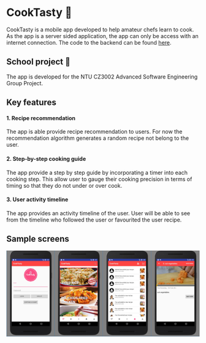 # CookTasty :spaghetti:

CookTasty is a mobile app developed to help amateur chefs learn to cook. As the app is a server sided application, the app can only be access with an internet connection. The code to the backend can be found [here](https://github.com/sohjunjie/the7chefs_backend).

## School project :school:
The app is developed for the NTU CZ3002 Advanced Software Engineering Group Project.


## Key features

#### 1. Recipe recommendation
The app is able provide recipe recommendation to users. For now the recommendation algorithm generates a random recipe not belong to the user.

#### 2. Step-by-step cooking guide
The app provide a step by step guide by incorporating a timer into each cooking step. This allow user to gauge their cooking precision in terms of timing so that they do not under or over cook.

#### 3. User activity timeline
The app provides an activity timeline of the user. User will be able to see from the timeline who followed the user or favourited the user recipe.


## Sample screens

![alt text](_sample_image/sample_screens.jpg)